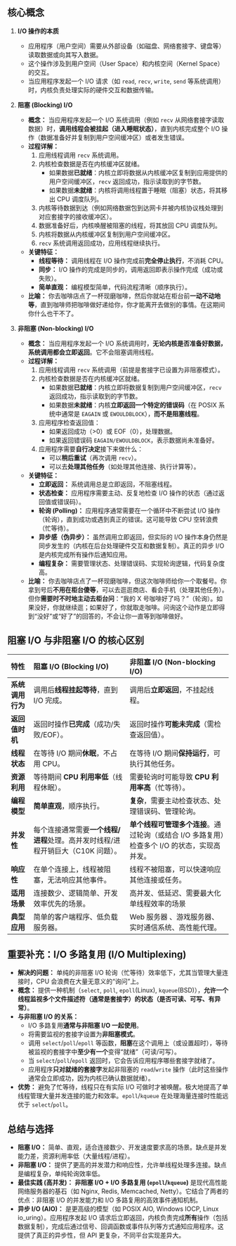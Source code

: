 
## 核心概念

1.  **I/O 操作的本质**
    *   应用程序（用户空间）需要从外部设备（如磁盘、网络套接字、键盘等）读取数据或向其写入数据。
    *   这个操作涉及到用户空间（User Space）和内核空间（Kernel Space）的交互。
    *   当应用程序发起一个 I/O 请求（如 `read`, `recv`, `write`, `send` 等系统调用）时，内核负责处理实际的硬件交互和数据传输。

2.  **阻塞 (Blocking) I/O**
    *   **概念：** 当应用程序发起一个 I/O 系统调用（例如 `recv` 从网络套接字读取数据）时，**调用线程会被挂起（进入睡眠状态）**，直到内核完成整个 I/O 操作（数据准备好并复制到用户空间缓冲区）或者发生错误。
    *   **过程详解：**
        1.  应用线程调用 `recv` 系统调用。
        2.  内核检查数据是否在内核缓冲区就绪。
            *   如果数据**已就绪**：内核立即将数据从内核缓冲区复制到应用提供的用户空间缓冲区，`recv` 返回成功，指示读取到的字节数。
            *   如果数据**未就绪**：内核将调用线程置于睡眠（阻塞）状态，将其移出 CPU 调度队列。
        3.  内核等待数据到达（例如网络数据包到达网卡并被内核协议栈处理到对应套接字的接收缓冲区）。
        4.  数据准备好后，内核唤醒被阻塞的线程，将其放回 CPU 调度队列。
        5.  内核将数据从内核缓冲区复制到用户空间缓冲区。
        6.  `recv` 系统调用返回成功，应用线程继续执行。
    *   **关键特征：**
        *   **线程等待：** 调用线程在 I/O 操作完成前**完全停止执行**，不消耗 CPU。
        *   **同步：** I/O 操作的完成是同步的，调用返回即表示操作完成（成功或失败）。
        *   **简单直观：** 编程模型简单，代码流程清晰（顺序执行）。
    *   **比喻：** 你去咖啡店点了一杯现磨咖啡，然后你就站在柜台前**一动不动地等**，直到咖啡师把咖啡做好递给你，你才能离开去做别的事情。在这期间你什么也干不了。

3.  **非阻塞 (Non-blocking) I/O**
    *   **概念：** 当应用程序发起一个 I/O 系统调用时，**无论内核是否准备好数据，系统调用都会立即返回**。它不会阻塞调用线程。
    *   **过程详解：**
        1.  应用线程调用 `recv` 系统调用（前提是套接字已设置为非阻塞模式）。
        2.  内核检查数据是否在内核缓冲区就绪。
            *   如果数据**已就绪**：内核立即将数据复制到用户空间缓冲区，`recv` 返回成功，指示读取到的字节数。
            *   如果数据**未就绪**：内核**立即返回一个特定的错误码**（在 POSIX 系统中通常是 `EAGAIN` 或 `EWOULDBLOCK`），**而不是阻塞线程**。
        3.  应用程序检查返回值：
            *   如果返回成功（>0）或 EOF（0），处理数据。
            *   如果返回错误码 `EAGAIN/EWOULDBLOCK`，表示数据尚未准备好。
        4.  应用程序需要**自行决定**接下来做什么：
            *   可以**稍后重试**（再次调用 `recv`）。
            *   可以去**处理其他任务**（如处理其他连接、执行计算等）。
    *   **关键特征：**
        *   **立即返回：** 系统调用总是立即返回，不阻塞线程。
        *   **状态检查：** 应用程序需要主动、反复地检查 I/O 操作的状态（通过返回值或错误码）。
        *   **轮询 (Polling)：** 应用程序通常需要在一个循环中不断尝试 I/O 操作（轮询），直到成功或遇到真正的错误。这可能导致 CPU 空转浪费（忙等待）。
        *   **异步感（伪异步）：** 虽然调用立即返回，但实际的 I/O 操作本身仍然是同步发生的（内核在后台处理硬件交互和数据复制）。真正的异步 I/O 是内核完成所有操作后通知应用。
        *   **编程复杂：** 需要管理状态、处理错误码、实现轮询逻辑，代码复杂度高。
    *   **比喻：** 你去咖啡店点了一杯现磨咖啡，但这次咖啡师给你一个取餐号。你拿到号后**不用在柜台傻等**，可以去逛逛商店、看会手机（处理其他任务）。但你**需要时不时地主动去柜台问**：“我的 X 号咖啡好了吗？”（轮询）。如果没好，你就继续逛；如果好了，你就取走咖啡。问询这个动作是立即得到“没好”或“好了”的回答的，不会让你一直等到咖啡做好。

## 阻塞 I/O 与非阻塞 I/O 的核心区别

| 特性             | 阻塞 I/O (Blocking I/O)                  | 非阻塞 I/O (Non-blocking I/O)            |
| :--------------- | :--------------------------------------- | :--------------------------------------- |
| **系统调用行为** | 调用后**线程挂起等待**，直到 I/O 完成。  | 调用后**立即返回**，不挂起线程。         |
| **返回值时机**   | 返回时操作**已完成**（成功/失败/EOF）。  | 返回时操作**可能未完成**（需检查返回值）。 |
| **线程状态**     | 在等待 I/O 期间**休眠**，不占用 CPU。    | 在等待 I/O 期间**保持运行**，可执行其他任务。 |
| **资源利用**     | 等待期间 **CPU 利用率低**（线程休眠）。  | 需要轮询时可能导致 **CPU 利用率高**（忙等待）。 |
| **编程模型**     | **简单直观**，顺序执行。                 | **复杂**，需要主动检查状态、处理错误码、管理轮询。 |
| **并发性**       | 每个连接通常需要**一个线程/进程**处理。高并发时线程/进程开销巨大（C10K 问题）。 | **单个线程可管理多个连接**。通过轮询（或结合 I/O 多路复用）检查多个 I/O 的状态，实现高并发。 |
| **响应性**       | 在单个连接上，线程被阻塞，无法响应其他事件。 | 线程不被阻塞，可以快速响应其他连接或任务。 |
| **适用场景**     | 连接数少、逻辑简单、开发效率优先的场景。 | 高并发、低延迟、需要最大化单线程效率的场景 |
| **典型应用**     | 简单的客户端程序、低负载服务器。         | Web 服务器 、游戏服务器、实时通信系统、高性能代理。 |

## 重要补充：I/O 多路复用 (I/O Multiplexing)

*   **解决的问题：** 单纯的非阻塞 I/O 轮询（忙等待）效率低下，尤其当管理大量连接时，CPU 会浪费在大量无意义的“询问”上。
*   **概念：** 提供一种机制（`select`, `poll`, `epoll`(Linux), `kqueue`(BSD)），**允许一个线程监视多个文件描述符（通常是套接字）的状态（是否可读、可写、有异常）**。
*   **与非阻塞 I/O 的关系：**
    *   I/O 多路复用**通常与非阻塞 I/O 一起使用**。
    *   将需要监视的套接字设置为**非阻塞模式**。
    *   调用 `select`/`poll`/`epoll` 等函数，**阻塞**在这个调用上（或设置超时），等待被监视的套接字中**至少有一个**变得“就绪”（可读/可写）。
    *   当 `select`/`poll`/`epoll` 返回时，它会告诉应用程序哪些套接字就绪了。
    *   应用程序**只对就绪的套接字**发起非阻塞的 `read`/`write` 操作（此时这些操作通常会立即成功，因为内核已确认数据就绪）。
*   **优势：** 避免了忙等待，线程只在有实际 I/O 可做时才被唤醒。极大地提高了单线程管理大量并发连接的能力和效率。`epoll`/`kqueue` 在处理海量连接时性能远优于 `select`/`poll`。

## 总结与选择

*   **阻塞 I/O：** 简单、直观，适合连接数少、开发速度要求高的场景。缺点是并发能力差，资源利用率低（大量线程/进程）。
*   **非阻塞 I/O：** 提供了更高的并发潜力和响应性，允许单线程处理多连接。缺点是编程复杂，单纯轮询效率低。
*   **最佳实践 (高并发)：** **非阻塞 I/O + I/O 多路复用 (`epoll`/`kqueue`)** 是现代高性能网络服务器的基石（如 Nginx, Redis, Memcached, Netty）。它结合了两者的优点：非阻塞 I/O 的并发能力和 I/O 多路复用的高效事件通知机制。
*   **异步 I/O (AIO)：** 是更高级的模型（如 POSIX AIO, Windows IOCP, Linux io_uring）。应用程序发起 I/O 请求后立即返回，内核负责完成**所有**操作（包括数据复制），完成后通过信号、回调函数或事件队列等方式通知应用程序。这提供了真正的异步性，但 API 更复杂，不同平台实现差异大。
